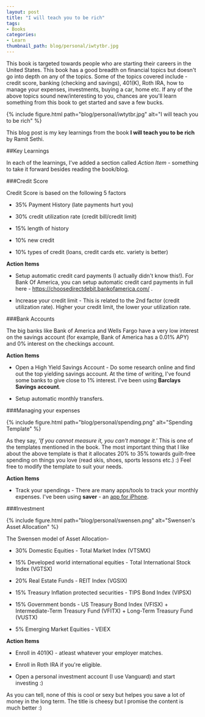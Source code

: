 ```yaml
---
layout: post
title: "I will teach you to be rich"
tags:
- Books
categories:
- Learn
thumbnail_path: blog/personal/iwtytbr.jpg
---
```


This book is targeted towards people who are starting their careers in the United States. This book has a good breadth on financial topics but doesn't go into depth on any of the topics. Some of the topics covered include - credit score, banking (checking and savings), 401(K), Roth IRA, how to manage your expenses, investments, buying a car, home etc. If any of the above topics sound new/interesting to you, chances are you'll learn something from this book to get started and save a few bucks.

{% include figure.html path="blog/personal/iwtytbr.jpg" alt="I will teach you to be rich" %}

This blog post is my key learnings from the book **I will teach you to be rich** by Ramit Sethi.

##Key Learnings

In each of the learnings, I've added a section called *Action Item* - something to take it forward besides reading the book/blog.

###Credit Score

Credit Score is based on the following 5 factors
	
* 35% Payment History (late payments hurt you)	

* 30% credit utilization rate (credit bill/credit limit)

* 15% length of history

* 10% new credit

* 10% types of credit (loans, credit cards etc. variety is better)

**Action Items** 

* Setup automatic credit card payments (I actually didn't know this!). For Bank Of America, you can setup automatic credit card payments in full here - https://choosedirectdebit.bankofamerica.com/ .

* Increase your credit limit - This is related to the 2nd factor (credit utilization rate). Higher your credit limit, the lower your utilization rate.

###Bank Accounts

The big banks like Bank of America and Wells Fargo have a very low interest on the savings account (for example, Bank of America has a 0.01% APY) and 0% interest on the checkings account. 

**Action Items** 

* Open a High Yield Savings Account - Do some research online and find out the top yielding savings account. At the time of writing, I've found some banks to give close to 1% interest. I've been using **Barclays Savings account**.

* Setup automatic monthly transfers.

###Managing your expenses
	
{% include figure.html path="blog/personal/spending.png" alt="Spending Template" %}

As they say, *'If you cannot measure it, you can't manage it.'* This is one of the templates mentioned in the book. The most important thing that I like about the above template is that it allocates 20% to 35% towards guilt-free spending on things you love (read skis, shoes, sports lessons etc.) :) Feel free to modify the template to suit your needs.	

**Action Items**

* Track your spendings - There are many apps/tools to track your monthly expenses. I've been using **saver** - an [app for iPhone](http://saverapp.co/).	

###Investment

{% include figure.html path="blog/personal/swensen.png" alt="Swensen's Asset Allocation" %}

The Swensen model of Asset Allocation- 
* 30% Domestic Equities - Total Market Index (VTSMX)

* 15% Developed world international equities - Total International Stock Index (VGTSX)

* 20% Real Estate Funds - REIT Index (VGSIX)

* 15% Treasury Inflation protected securities - TIPS Bond Index (VIPSX)

* 15% Government bonds - US Treasury Bond Index (VFISX) + Intermediate-Term Treasury Fund (VFITX) + Long-Term Treasury Fund (VUSTX)

* 5% Emerging Market Equities - VEIEX

**Action Items**
		
* Enroll in 401(K) - atleast whatever your employer matches.

* Enroll in Roth IRA if you're eligible.

* Open a personal investment account (I use Vanguard) and start investing :)

As you can tell, none of this is cool or sexy but helpes you save a lot of money in the long term. The title is cheesy but I promise the content is much better :)

